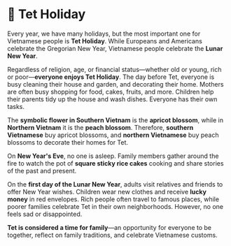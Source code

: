 # 🎉 Tet Holiday

Every year, we have many holidays, but the most important one for Vietnamese people is **Tet Holiday**. While Europeans and Americans celebrate the Gregorian New Year, Vietnamese people celebrate the **Lunar New Year**.

Regardless of religion, age, or financial status—whether old or young, rich or poor—**everyone enjoys Tet Holiday**. The day before Tet, everyone is busy cleaning their house and garden, and decorating their home. Mothers are often busy shopping for food, cakes, fruits, and more. Children help their parents tidy up the house and wash dishes. Everyone has their own tasks.

The **symbolic flower in Southern Vietnam** is the **apricot blossom**, while in **Northern Vietnam** it is the **peach blossom**. Therefore, **southern Vietnamese** buy apricot blossoms, and **northern Vietnamese** buy peach blossoms to decorate their homes for Tet.

On **New Year's Eve**, no one is asleep. Family members gather around the fire to watch the pot of **square sticky rice cakes** cooking and share stories of the past and present.

On the **first day of the Lunar New Year**, adults visit relatives and friends to offer New Year wishes. Children wear new clothes and receive **lucky money** in red envelopes. Rich people often travel to famous places, while poorer families celebrate Tet in their own neighborhoods. However, no one feels sad or disappointed.

**Tet is considered a time for family**—an opportunity for everyone to be together, reflect on family traditions, and celebrate Vietnamese customs.